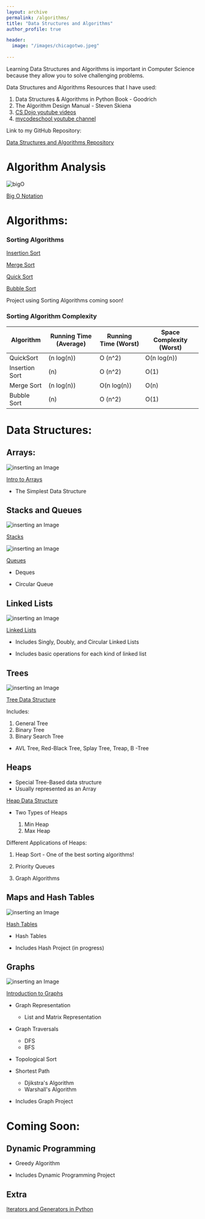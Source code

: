 ```yaml
---
layout: archive
permalink: /algorithms/
title: "Data Structures and Algorithms"
author_profile: true

header:
  image: "/images/chicagotwo.jpeg"
  
---
```


Learning Data Structures and Algorithms is important in Computer Science because they allow you to solve challenging problems.

Data Structures and Algorithms Resources that I have used:

1. Data Structures & Algorithms in Python Book - Goodrich
2. The Algorithm Design Manual - Steven Skiena
3. [CS Dojo youtube videos](https://www.youtube.com/playlist?list=PLBZBJbE_rGRV8D7XZ08LK6z-4zPoWzu5H)
4. [mycodeschool youtube channel](https://www.youtube.com/user/mycodeschool)


Link to my GitHub Repository:

[Data Structures and Algorithms Repository](https://github.com/devinpowers/algorithms)


# Algorithm Analysis

![bigO](https://user-images.githubusercontent.com/50432490/105179820-c85ea580-5af7-11eb-8c06-6b78e12a552f.gif)

[Big O Notation](https://devintheengineer.com/algorithms/big_O)


# Algorithms:

### Sorting Algorithms

[Insertion Sort](https://devintheengineer.com/algorithms/insertion)

[Merge Sort](https://devintheengineer.com/algorithms/merge)

[Quick Sort](https://devintheengineer.com/algorithms/quick)

[Bubble Sort](https://devintheengineer.com/algorithms/bubble)


Project using Sorting Algorithms coming soon!


### Sorting Algorithm Complexity

| Algorithm      | Running Time (Average) | Running Time (Worst) | Space Complexity (Worst) |
|----------------|------------------------|----------------------|--------------------------|
| QuickSort      | (n log(n))             | O (n^2)              | O(n log(n))              |
| Insertion Sort | (n)                    | O (n^2)              | O(1)                     |
| Merge Sort     | (n log(n))             | O(n log(n))          | O(n)                     |
| Bubble Sort    | (n)                    | O (n^2)              | O(1)                     |



# Data Structures:


## Arrays:

![inserting an Image](/images/array.jpg)

[Intro to Arrays](https://devintheengineer.com/algorithms/array)


- The Simplest Data Structure

## Stacks and Queues

![inserting an Image](/images/stack.jpg)

[Stacks](https://devintheengineer.com/algorithms/stacks)

![inserting an Image](/images/Q.jpg)

[Queues](https://devintheengineer.com/algorithms/Queues)
- Deques

- Circular Queue

## Linked Lists

![inserting an Image](/images/Linked_Lists/home/single_node.jpg)

[Linked Lists](https://devintheengineer.com/algorithms/linked_lists)

- Includes Singly, Doubly, and Circular Linked Lists

- Includes basic operations for each kind of linked list


## Trees

![inserting an Image](/images/christmas.jpg)


[Tree Data Structure](https://devintheengineer.com/algorithms/trees)

Includes:

1. General Tree
2. Binary Tree
3. Binary Search Tree

  - AVL Tree, Red-Black Tree, Splay Tree, Treap, B -Tree

## Heaps

- Special Tree-Based data structure
- Usually represented as an Array

[Heap Data Structure](https://devintheengineer.com/algorithms/heaps)

- Two Types of Heaps

  1. Min Heap
  2. Max Heap

Different Applications of Heaps:

  1. Heap Sort
    - One of the best sorting algorithms!

  2. Priority Queues

  3. Graph Algorithms


## Maps and Hash Tables

![inserting an Image](/images/hash.jpg)

[Hash Tables](https://devintheengineer.com/algorithms/hash)

- Hash Tables

- Includes Hash Project (in progress)




## Graphs

![inserting an Image](/images/graph.jpg)

[Introduction to Graphs](https://devintheengineer.com/algorithms/intro_graph)

- Graph Representation 

  - List and Matrix Representation

- Graph Traversals
    - DFS
    - BFS

- Topological Sort

- Shortest Path

  - Djikstra's Algorithm
  - Warshall's Algorithm

- Includes Graph Project

# Coming Soon:

## Dynamic Programming

- Greedy Algorithm

- Includes Dynamic Programming Project



## Extra 

[Iterators and Generators in Python](https://devintheengineer.com/algorithms/iterators_python)


